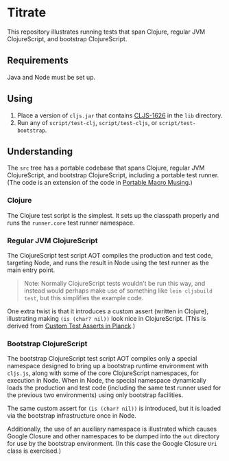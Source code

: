 # Titrate

This repository illustrates running tests that span Clojure, regular JVM ClojureScript, and bootstrap ClojureScript.

## Requirements

Java and Node must be set up.

## Using

1. Place a version of `cljs.jar` that contains [CLJS-1626](http://dev.clojure.org/jira/browse/CLJS-1626) in the `lib` directory.
2. Run any of `script/test-clj`, `script/test-cljs`, or `script/test-bootstrap`.


## Understanding

The `src` tree has a portable codebase that spans Clojure, regular JVM ClojureScript, and bootstrap ClojureScript, including a portable test runner. (The code is an extension of the code in [Portable Macro Musing](http://blog.fikesfarm.com/posts/2015-06-19-portable-macro-musing.html).)

### Clojure

The Clojure test script is the simplest. It sets up the classpath properly and runs the `runner.core` test runner namespace.

### Regular JVM ClojureScript

The ClojureScript test script AOT compiles the production and test code, targeting Node, and runs the result in Node using the test runner as the main entry point.

> Note: Normally ClojureScript tests wouldn't be run this way, and instead would perhaps make use of something like `lein cljsbuild test`, but this simplifies the example code.

One extra twist is that it introduces a custom assert (written in Clojure), illustrating making `(is (char? nil))` look nice in ClojureScript. (This is derived from [Custom Test Asserts in Planck](http://blog.fikesfarm.com/posts/2016-02-25-custom-test-asserts-in-planck.html).)

### Bootstrap ClojureScript

The bootstrap ClojureScript test script AOT compiles only a special namespace designed to bring up a bootstrap runtime environment with `cljs.js`, along with some of the core ClojureScript namespaces, for execution in Node. When in Node,  the special namespace dynamically loads the production and test code (including the same test runner used for the previous two environments) using only bootstrap facilities.

The same custom assert for `(is (char? nil))` is introduced, but it is loaded via the bootstrap infrastructure once in Node.

Additionally, the use of an auxiliary namespace is illustrated which causes Google Closure and other namespaces to be dumped into the `out` directory for use by the bootstrap environment. (In this case the Google Closure `Uri` class is exercised.)



